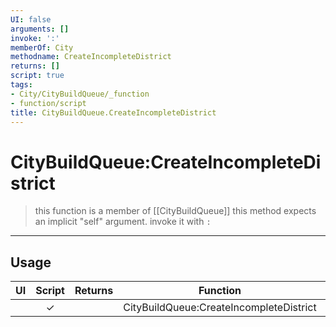 ```yaml
---
UI: false
arguments: []
invoke: ':'
memberOf: City
methodname: CreateIncompleteDistrict
returns: []
script: true
tags:
- City/CityBuildQueue/_function
- function/script
title: CityBuildQueue.CreateIncompleteDistrict
---
```

# CityBuildQueue:CreateIncompleteDistrict
> this function is a member of [[CityBuildQueue]]
> this method expects an implicit "self" argument. invoke it with `:`
-----
## Usage
|  UI | Script | Returns | Function | Arguments |
|:---:|:------:|-------:|:--------:|:---------|
| |✓||CityBuildQueue:CreateIncompleteDistrict||
